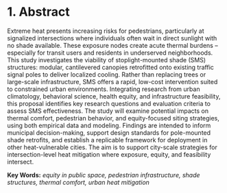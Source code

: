 # **1. Abstract**
Extreme heat presents increasing risks for pedestrians, particularly at signalized intersections where individuals often wait in direct sunlight with no shade available. These exposure nodes create acute thermal burdens – especially for transit users and residents in underserved neighborhoods. This study investigates the viability of stoplight-mounted shade (SMS) structures: modular, cantilevered canopies retrofitted onto existing traffic signal poles to deliver localized cooling. Rather than replacing trees or large-scale infrastructure, SMS offers a rapid, low-cost intervention suited to constrained urban environments. Integrating research from urban climatology, behavioral science, health equity, and infrastructure feasibility, this proposal identifies key research questions and evaluation criteria to assess SMS effectiveness. The study will examine potential impacts on thermal comfort, pedestrian behavior, and equity-focused siting strategies, using both empirical data and modeling. Findings are intended to inform municipal decision-making, support design standards for pole-mounted shade retrofits, and establish a replicable framework for deployment in other heat-vulnerable cities. The aim is to support city-scale strategies for intersection-level heat mitigation where exposure, equity, and feasibility intersect.

**Key Words:** *equity in public space, pedestrian infrastructure, shade structures, thermal comfort, urban heat mitigation*
